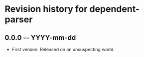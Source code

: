 # Revision history for dependent-parser

## 0.0.0  -- YYYY-mm-dd

* First version. Released on an unsuspecting world.
